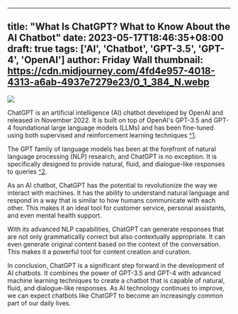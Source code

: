 
---
title: "What Is ChatGPT? What to Know About the AI Chatbot"
date: 2023-05-17T18:46:35+08:00
draft: true
tags: ['AI', 'Chatbot', 'GPT-3.5', 'GPT-4', 'OpenAI']
author: Friday Wall
thumbnail: https://cdn.midjourney.com/4fd4e957-4018-4313-a6ab-4937e7279e23/0_1_384_N.webp
---

![](https://cdn.midjourney.com/4fd4e957-4018-4313-a6ab-4937e7279e23/0_1.webp)


ChatGPT is an artificial intelligence (AI) chatbot developed by OpenAI and released in November 2022. It is built on top of OpenAI's GPT-3.5 and GPT-4 foundational large language models (LLMs) and has been fine-tuned using both supervised and reinforcement learning techniques [^1][1]. 

The GPT family of language models has been at the forefront of natural language processing (NLP) research, and ChatGPT is no exception. It is specifically designed to provide natural, fluid, and dialogue-like responses to queries [^2][2]. 

As an AI chatbot, ChatGPT has the potential to revolutionize the way we interact with machines. It has the ability to understand natural language and respond in a way that is similar to how humans communicate with each other. This makes it an ideal tool for customer service, personal assistants, and even mental health support. 

With its advanced NLP capabilities, ChatGPT can generate responses that are not only grammatically correct but also contextually appropriate. It can even generate original content based on the context of the conversation. This makes it a powerful tool for content creation and curation. 

In conclusion, ChatGPT is a significant step forward in the development of AI chatbots. It combines the power of GPT-3.5 and GPT-4 with advanced machine learning techniques to create a chatbot that is capable of natural, fluid, and dialogue-like responses. As AI technology continues to improve, we can expect chatbots like ChatGPT to become an increasingly common part of our daily lives. 

[1]: https://en.wikipedia.org/wiki/ChatGPT 
[2]: https://www.investopedia.com/what-is-chatgpt-7094342


            